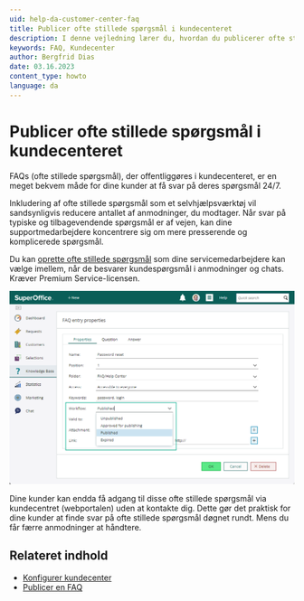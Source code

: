 ```yaml
---
uid: help-da-customer-center-faq
title: Publicer ofte stillede spørgsmål i kundecenteret
description: I denne vejledning lærer du, hvordan du publicerer ofte stillede spørgsmål i kundecenteret.
keywords: FAQ, Kundecenter
author: Bergfrid Dias
date: 03.16.2023
content_type: howto
language: da
---
```


# Publicer ofte stillede spørgsmål i kundecenteret

FAQs (ofte stillede spørgsmål), der offentliggøres i kundecenteret, er en meget bekvem måde for dine kunder at få svar på deres spørgsmål 24/7.

Inkludering af ofte stillede spørgsmål som et selvhjælpsværktøj vil sandsynligvis reducere antallet af anmodninger, du modtager. Når svar på typiske og tilbagevendende spørgsmål er af vejen, kan dine supportmedarbejdere koncentrere sig om mere presserende og komplicerede spørgsmål.

Du kan [oprette ofte stillede spørgsmål][1] som dine servicemedarbejdere kan vælge imellem, når de besvarer kundespørgsmål i anmodninger og chats. Kræver Premium Service-licensen.

![Rediger posten med ofte stillede spørgsmål, og vælg Egenskaber for at publicere Ofte stillede spørgsmål i SuperOffice Service -screenshot][img1]

Dine kunder kan endda få adgang til disse ofte stillede spørgsmål via kundecentret (webportalen) uden at kontakte dig. Dette gør det praktisk for dine kunder at finde svar på ofte stillede spørgsmål døgnet rundt. Mens du får færre anmodninger at håndtere.

## Relateret indhold

* [Konfigurer kundecenter][2]
* [Publicer en FAQ][3]

<!-- Referenced links -->
[1]: ../../faq/learn/create.md
[3]: ../../faq/learn/publish.md
[2]: config.md

<!-- Referenced images -->
[img1]: ../../../media/loc/en/customer-center/set-up-a-faq.png
